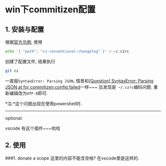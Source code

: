 # win下commitizen配置

## 1. 安装与配置
根据[官方示例](https://github.com/commitizen/cz-cli#conventional-commit-messages-as-a-global-utility), 使用
```sh
echo '{ "path": "cz-conventional-changelog" }' > ~/.czrc
```
创建了配置文件, 结果执行
```sh
git cz
```
一直报```SyntaxError: Parsing JSON```, 情景和[[Question] SyntaxError: Parsing JSON at <path> for commitizen config failed](https://github.com/commitizen/cz-cli/issues/465)一样~~~
后发现是``` ~/.czrc```编码问题. 重新编辑改为```UTF-8```即可.

*注:*这个问题出现在使用powershell时.

---------------------
optional:

vscode 有这个插件~~~哈哈

## 2. 使用
###1. donate a scope
这里的内容不能含空格? 在vscode里是这样的. 